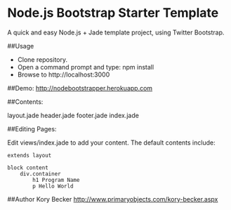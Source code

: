 Node.js Bootstrap Starter Template
===

A quick and easy Node.js + Jade template project, using Twitter Bootstrap.

##Usage
- Clone repository.
- Open a command prompt and type: npm install
- Browse to http://localhost:3000

##Demo:
http://nodebootstrapper.herokuapp.com

##Contents:

layout.jade
header.jade
footer.jade
index.jade

##Editing Pages:

Edit views/index.jade to add your content. The default contents include:

```
extends layout

block content
	div.container
		h1 Program Name
		p Hello World
```

##Author
Kory Becker http://www.primaryobjects.com/kory-becker.aspx
